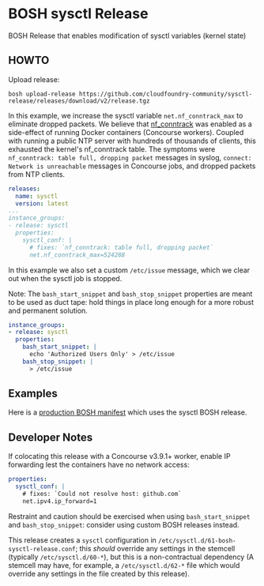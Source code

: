 # BOSH sysctl Release

BOSH Release that enables modification of sysctl variables (kernel state)

## HOWTO

Upload release:

```
bosh upload-release https://github.com/cloudfoundry-community/sysctl-release/releases/download/v2/release.tgz
```

In this example, we increase the sysctl variable `net.nf_conntrack_max` to
eliminate dropped packets. We believe that
[nf_conntrack](https://www.kernel.org/doc/Documentation/networking/nf_conntrack-sysctl.txt)
was enabled as a side-effect of running Docker containers (Concourse workers).
Coupled with running a public NTP server with hundreds of thousands of clients,
this exhausted the kernel's nf_conntrack table. The symptoms were `nf_conntrack:
table full, dropping packet` messages in syslog, `connect: Network is
unreachable` messages in Concourse jobs, and dropped packets from NTP clients.

```yaml
releases:
  name: sysctl
  version: latest
...
instance_groups:
- release: sysctl
  properties:
    sysctl_conf: |
      # fixes: `nf_conntrack: table full, dropping packet`
      net.nf_conntrack_max=524288
```

In this example we also set a custom `/etc/issue` message, which we clear out
when the sysctl job is stopped.

Note: The `bash_start_snippet` and `bash_stop_snippet`
properties are meant to be used as duct tape: hold things in place long enough
for a more robust and permanent solution.

```yaml
instance_groups:
- release: sysctl
  properties:
    bash_start_snippet: |
      echo 'Authorized Users Only' > /etc/issue
    bash_stop_snippet: |
      > /etc/issue
```


## Examples

Here is a [production BOSH manifest](https://github.com/cunnie/deployments/blob/f6a9fdc6ac3f7bfd514e8ea42175514d4491c3cb/concourse-ntp-pdns-gce.yml) which uses the sysctl BOSH release.

## Developer Notes

If colocating this release with a Concourse v3.9.1+ worker, enable IP forwarding lest the containers have no network access:

```yaml
properties:
  sysctl_conf: |
    # fixes: `Could not resolve host: github.com`
    net.ipv4.ip_forward=1
```

Restraint and caution should be exercised when using `bash_start_snippet`
and `bash_stop_snippet`: consider using custom BOSH releases instead.

This release creates a `sysctl` configuration in
`/etc/sysctl.d/61-bosh-sysctl-release.conf`;  this _should_ override any
settings in the stemcell (typically `/etc/sysctl.d/60-*`), but this is a
non-contractual dependency (A stemcell may have, for example, a
`/etc/sysctl.d/62-*` file which would override any settings in the file created
by this release).
